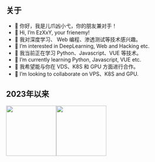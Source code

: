 ## 关于
- 👋 你好，我是儿爪凶小弋，你的朋友兼对手！
- 👋 Hi, I’m EzXxY, your frienemy!
- 👀 我对深度学习、 Web 编程、渗透测试等技术感兴趣。
- 👀 I’m interested in DeepLearning, Web and Hacking etc.
- 🌱 我当前正在学习 Python、Javascript、VUE 等技术。
- 🌱 I’m currently learning Python, Javascript, VUE etc.
- 💞️ 我希望能与你在 VDS、K8S 和 GPU 方面进行合作。
- 💞️ I’m looking to collaborate on VPS、K8S and GPU.

<!-- ## 最近一年

![GitHub Light](./profile-3d-contrib/profile-season-animate.svg#gh-light-mode-only)

![GitHub Dark](./profile-3d-contrib/profile-night-rainbow.svg#gh-dark-mode-only) -->

## 2023年以来

<img align="" height="137px" src="https://github-readme-stats.vercel.app/api?username=EzXxY&hide_title=true&hide_border=true&show_icons=true&include_all_commits=true&line_height=21&bg_color=0,EC6C6C,FFD479,FFFC79,73FA79&theme=graywhite&locale=cn" /><img align="" height="137px" src="https://github-readme-stats.vercel.app/api/top-langs/?username=EzXxY&hide_title=true&hide_border=true&layout=compact&bg_color=0,73FA79,73FDFF,D783FF&theme=graywhite&locale=cn" />

